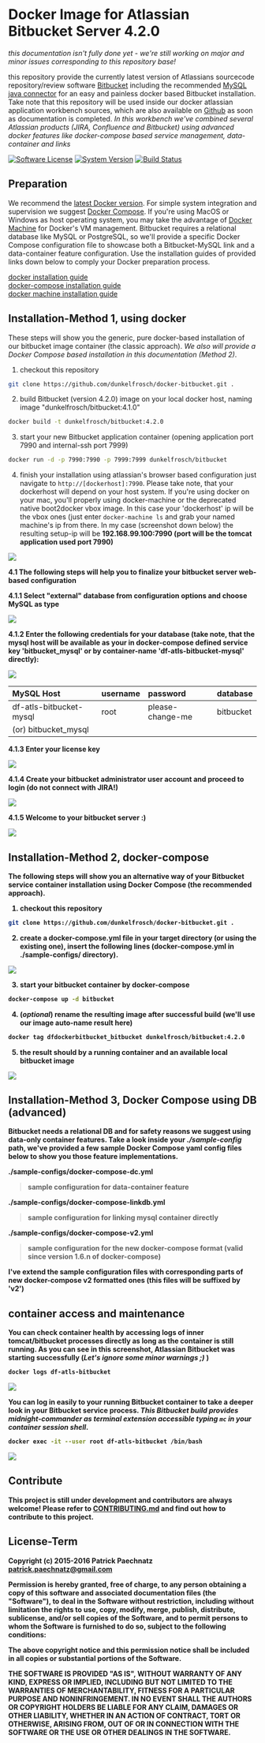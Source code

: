 # Docker Image for Atlassian Bitbucket Server 4.2.0

*this documentation isn't fully done yet - we're still working on major and minor issues corresponding to this repository base!*

this repository provide the currently latest version of Atlassians sourcecode repository/review software [Bitbucket](https://de.atlassian.com/software/bitbucket) including the recommended [MySQL java connector](http://dev.mysql.com/get/Downloads/Connector-J/mysql-connector-java-5.1.36.tar.gz) for an easy and painless docker based Bitbucket installation. Take note that this repository will be used inside our docker atlassian application workbench sources, which are also available on [Github](https://github.com/dunkelfrosch/docker-atlassian-wb) as soon as documentation is completed. *In this workbench we've combined several Atlassian products (JIRA, Confluence and Bitbucket) using advanced docker features like docker-compose based service management, data-container and links*

[![Software License](https://img.shields.io/badge/license-MIT-brightgreen.svg)](LICENSE)
[![System Version](https://img.shields.io/badge/version-0.9.9-blue.svg)](VERSION)
[![Build Status](https://travis-ci.org/dunkelfrosch/docker-bitbucket.svg?branch=master)](STATUS)

## Preparation
We recommend the [latest Docker version](https://github.com/docker/docker/blob/master/CHANGELOG.md). For simple system integration and supervision we suggest [Docker Compose](https://docs.docker.com/compose/install/). If you're using MacOS or Windows as host operating system, you may take the advantage of [Docker Machine](https://www.docker.com/docker-machine) for Docker's VM management. Bitbucket requires a relational database like MySQL or PostgreSQL, so we'll provide a specific Docker Compose configuration file to showcase both a Bitbucket-MySQL link and a data-container feature configuration. Use the installation guides of provided links down below to comply your Docker preparation process.

[docker installation guide](https://docs.docker.com/engine/installation/)</br>
[docker-compose installation guide](https://docs.docker.com/compose/install/)</br>
[docker machine installation guide](https://docs.docker.com/machine/install-machine/)</br>


## Installation-Method 1, using docker
These steps will show you the generic, pure docker-based installation of our bitbucket image container (the classic approach).  *We also will provide a Docker Compose based installation in this documentation (Method 2)*.

1. checkout this repository

```bash
git clone https://github.com/dunkelfrosch/docker-bitbucket.git .
```

2. build Bitbucket (version 4.2.0) image on your local docker host, naming image "dunkelfrosch/bitbucket:4.1.0"

```bash
docker build -t dunkelfrosch/bitbucket:4.2.0
```

3. start your new Bitbucket application container (opening application port 7990 and internal-ssh port 7999)

```bash
docker run -d -p 7990:7990 -p 7999:7999 dunkelfrosch/bitbucket 
```
	
4. finish your installation using atlassian's browser based configuration
just navigate to `http://[dockerhost]:7990`. Please take note, that your dockerhost will depend on your host system. If you're using docker on your mac, you'll properly using docker-machine or the deprecated native boot2docker vbox image. In this case your 'dockerhost' ip will be the vbox ones (just enter `docker-machine ls` and grab your named machine's ip from there. In my case (screenshot down below) the resulting setup-ip will be <strong>192.168.99.100:7990</string> (port will be the tomcat application used port 7990)

![](https://dl.dropbox.com/s/1ajsn7c7az6xn3k/dm_start_002.png)

4.1 The following steps will help you to finalize your bitbucket server web-based configuration

4.1.1 Select "external" database from configuration options and choose MySQL as type

![](https://dl.dropbox.com/s/qrp94qfwtsqh4if/bitbucket_setup_001.png)

4.1.2 Enter the following credentials for your database (take note, that the mysql host will be available as your in docker-compose defined service key 'bitbucket_mysql' or by container-name 'df-atls-bitbucket-mysql' directly):

![](https://dl.dropbox.com/s/wxc3sc6pnvlg2pd/bitbucket_setup_003.png)

| MySQL Host               | username                   | password            | database            |
|:------------------------ |:-------------------------- |:------------------- |:------------------- |
| df-atls-bitbucket-mysql  | root                       | please-change-me    | bitbucket           |
| (or) bitbucket_mysql     |                            |                     |                     |

4.1.3 Enter your license key

![](https://dl.dropbox.com/s/fe5sqpnshha81ck/bitbucket_setup_004.png)

4.1.4 Create your bitbucket administrator user account and proceed to login (do not connect with JIRA!)

![](https://dl.dropbox.com/s/ta1eyhqyj9ic6nn/bitbucket_setup_005.png)

4.1.5 Welcome to your bitbucket server :)

![](https://dl.dropbox.com/s/fphuadsmh2y2s5n/bitbucket_setup_007.png)


## Installation-Method 2, docker-compose
The following steps will show you an alternative way of your Bitbucket service container installation using Docker Compose (the recommended approach).

1. checkout this repository

```bash
git clone https://github.com/dunkelfrosch/docker-bitbucket.git .
```

2. create a docker-compose.yml file in your target directory (or using the existing one), insert the following lines (docker-compose.yml in ./sample-configs/ directory). 

![](https://dl.dropbox.com/s/rj8zsfmkor4ynj5/dc_setup_001.png)

3. start your bitbucket container by docker-compose

```bash
docker-compose up -d bitbucket
```

4. (*optional*) rename the resulting image after successful build (we'll use our image auto-name result here)

```bash
docker tag dfdockerbitbucket_bitbucket dunkelfrosch/bitbucket:4.2.0
```

5. the result should by a running container and an available local bitbucket image

![](https://dl.dropbox.com/s/iwbxdix94tw1wmj/dc_result_001.png)


## Installation-Method 3, Docker Compose using DB (advanced)
Bitbucket needs a relational DB and for safety reasons we suggest using data-only container features. Take a look inside your *./sample-config* path, we've provided a few sample Docker Compose yaml config files below to show you those feature implementations.

./sample-configs/**docker-compose-dc.yml**
> sample configuration for data-container feature

./sample-configs/**docker-compose-linkdb.yml**
> sample configuration for linking mysql container directly

./sample-configs/**docker-compose-v2.yml**
> sample configuration for the new docker-compose format (valid since version 1.6.n of docker-compose)

I've extend the sample configuration files with corresponding parts of new docker-compose v2 formatted ones (this files will be suffixed by 'v2')


## container access and maintenance
You can check container health by accessing logs of inner tomcat/bitbucket processes directly as long as the container is still running. As you can see in this screenshot, Atlassian Bitbucket was starting successfully (*Let's ignore some minor warnings ;)* )

```bash
docker logs df-atls-bitbucket
```

![](https://dl.dropbox.com/s/betzx0n620v94ae/dc_logs_001.png)

You can log in easily to your running Bitbucket container to take a deeper look in your Bitbucket service process. *This Bitbucket build provides midnight-commander as terminal extension accessible typing `mc` in your container session shell*.

```bash
docker exec -it --user root df-atls-bitbucket /bin/bash
```

![](https://dl.dropbox.com/s/hznyhy877366p14/dc_term_001.png)


## Contribute

This project is still under development and contributors are always welcome! Please refer to [CONTRIBUTING.md](https://github.com/dunkelfrosch/docker-bitbucket/blob/master/CONTRIBUTING.md) and find out how to contribute to this project.


## License-Term

Copyright (c) 2015-2016 Patrick Paechnatz <patrick.paechnatz@gmail.com>
                                                                           
Permission is hereby granted,  free of charge,  to any  person obtaining a 
copy of this software and associated documentation files (the "Software"),
to deal in the Software without restriction,  including without limitation
the rights to use,  copy, modify, merge, publish,  distribute, sublicense,
and/or sell copies  of the  Software,  and to permit  persons to whom  the
Software is furnished to do so, subject to the following conditions:       
                                                                           
The above copyright notice and this permission notice shall be included in 
all copies or substantial portions of the Software.
                                                                           
THE SOFTWARE IS PROVIDED "AS IS", WITHOUT WARRANTY OF ANY KIND, EXPRESS OR IMPLIED, INCLUDING  BUT NOT  LIMITED TO THE WARRANTIES OF MERCHANTABILITY, FITNESS FOR A PARTICULAR  PURPOSE AND  NONINFRINGEMENT.  IN NO EVENT SHALL THE AUTHORS OR COPYRIGHT HOLDERS BE LIABLE FOR ANY CLAIM, DAMAGES OR OTHER LIABILITY,  WHETHER IN AN ACTION OF CONTRACT,  TORT OR OTHERWISE,  ARISING
FROM,  OUT OF  OR IN CONNECTION  WITH THE  SOFTWARE  OR THE  USE OR  OTHER DEALINGS IN THE SOFTWARE.